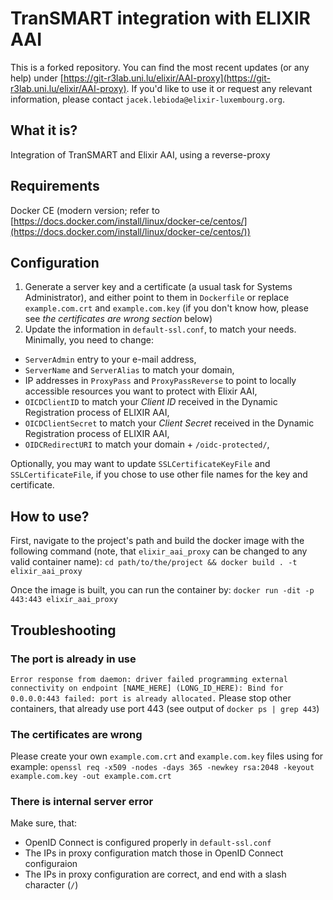 # TranSMART integration with ELIXIR AAI
This is a forked repository. You can find the most recent updates (or any help) under [https://git-r3lab.uni.lu/elixir/AAI-proxy](https://git-r3lab.uni.lu/elixir/AAI-proxy).
If you'd like to use it or request any relevant information, please contact `jacek.lebioda@elixir-luxembourg.org`.

## What it is?
Integration of TranSMART and Elixir AAI, using a reverse-proxy

## Requirements
Docker CE (modern version; refer to [https://docs.docker.com/install/linux/docker-ce/centos/](https://docs.docker.com/install/linux/docker-ce/centos/))

## Configuration
1. Generate a server key and a certificate (a usual task for Systems Administrator), and either point to them in `Dockerfile` or replace `example.com.crt` and `example.com.key` (if you don't know how, please see _the certificates are wrong section_ below)
2. Update the information in `default-ssl.conf`, to match your needs. Minimally, you need to change:
  - `ServerAdmin` entry to your e-mail address,
  - `ServerName` and `ServerAlias` to match your domain,
  - IP addresses in `ProxyPass` and `ProxyPassReverse` to point to locally accessible resources you want to protect with Elixir AAI,
  - `OICDClientID` to match your _Client ID_  received in the Dynamic Registration process of ELIXIR AAI,
  - `OICDClientSecret` to match your _Client Secret_  received in the Dynamic Registration process of ELIXIR AAI,
  - `OIDCRedirectURI` to match your domain + `/oidc-protected/`,

Optionally, you may want to update `SSLCertificateKeyFile` and `SSLCertificateFile`, if you chose to use other file names for the key and certificate.


## How to use?
First, navigate to the project's path and build the docker image with the following command
(note, that `elixir_aai_proxy` can be changed to any valid container name):
`cd path/to/the/project && docker build . -t elixir_aai_proxy`

Once the image is built, you can run the container by:
`docker run -dit -p 443:443 elixir_aai_proxy`

## Troubleshooting

### The port is already in use
`Error response from daemon: driver failed programming external connectivity on endpoint [NAME_HERE] (LONG_ID_HERE): Bind for 0.0.0.0:443 failed: port is already allocated.`
Please stop other containers, that already use port 443 (see output of `docker ps | grep 443`)

### The certificates are wrong
Please create your own `example.com.crt` and `example.com.key` files using for example: `openssl req -x509 -nodes -days 365 -newkey rsa:2048 -keyout example.com.key -out example.com.crt`

### There is internal server error
Make sure, that:
 * OpenID Connect is configured properly in `default-ssl.conf`
 * The IPs in proxy configuration match those in OpenID Connect configuraion
 * The IPs in proxy configuration are correct, and end with a slash character (`/`)
